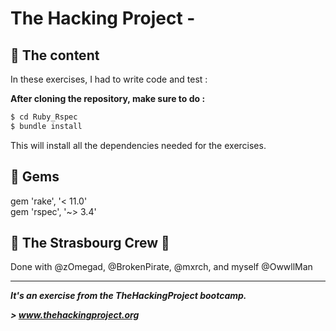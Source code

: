 # The Hacking Project - 


## 📰 The content
In these exercises, I had to write code and test :


**After cloning the repository, make sure to do :**
```sh
$ cd Ruby_Rspec
$ bundle install
```
This will install all the dependencies needed for the exercises.

## 💎 Gems

gem 'rake', '< 11.0' <br>
gem 'rspec', '~> 3.4'

## :european_post_office: The Strasbourg Crew 💪
Done with @zOmegad, @BrokenPirate, @mxrch, and myself @OwwllMan

<hr>

***It's an exercise from the TheHackingProject bootcamp.***

***> www.thehackingproject.org***

